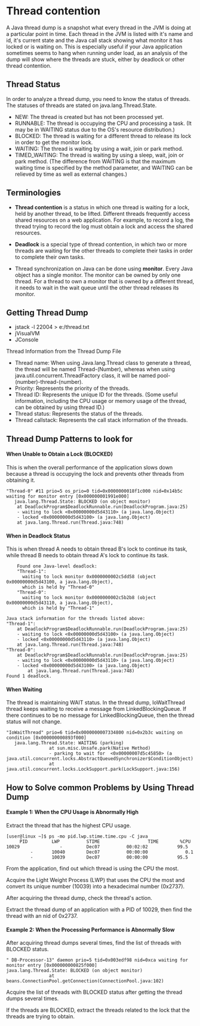 
# Thread contention 

A Java thread dump is a snapshot what every thread in the JVM is doing at a particular point in time. Each thread in the JVM is listed with it's name and id, it's current state and the Java call stack showing what monitor it has locked or is waiting on. This is especially useful if your Java application sometimes seems to hang when running under load, as an analysis of the dump will show where the threads are stuck, either by deadlock or other thread contention.


## Thread Status
In order to analyze a thread dump, you need to know the status of threads. The statuses of threads are stated on java.lang.Thread.State.

- NEW: The thread is created but has not been processed yet.
- RUNNABLE: The thread is occupying the CPU and processing a task. (It may be in WAITING status due to the OS's resource distribution.)
- BLOCKED: The thread is waiting for a different thread to release its lock in order to get the monitor lock.
- WAITING: The thread is waiting by using a wait, join or park method.
- TIMED_WAITING: The thread is waiting by using a sleep, wait, join or park method. (The difference from WAITING is that the maximum waiting time is specified by the method parameter, and WAITING can be relieved by time as well as external changes.) 


## Terminologies
- **Thread contention** is a status in which one thread is waiting for a lock, held by another thread, to be lifted. Different threads frequently access shared resources on a web application. For example, to record a log, the thread trying to record the log must obtain a lock and access the shared resources.

- **Deadlock** is a special type of thread contention, in which two or more threads are waiting for the other threads to complete their tasks in order to complete their own tasks.

- Thread synchronization on Java can be done using **monitor**. Every Java object has a single monitor. The monitor can be owned by only one thread. For a thread to own a monitor that is owned by a different thread, it needs to wait in the wait queue until the other thread releases its monitor.


## Getting Thread Dump

- jstack -l 22004 > e:/thread.txt
- jVisualVM
- JConsole

Thread Information from the Thread Dump File

- Thread name: When using Java.lang.Thread class to generate a thread, the thread will be named Thread-(Number), whereas when using java.util.concurrent.ThreadFactory class, it will be named pool-(number)-thread-(number).
- Priority: Represents the priority of the threads.
- Thread ID: Represents the unique ID for the threads. (Some useful information, including the CPU usage or memory usage of the thread, can be obtained by using thread ID.)
- Thread status: Represents the status of the threads.
- Thread callstack: Represents the call stack information of the threads. 

## Thread Dump Patterns to look for
#### When Unable to Obtain a Lock (BLOCKED)
This is when the overall performance of the application slows down because a thread is occupying the lock and prevents other threads from obtaining it.


    "Thread-0" #11 prio=5 os_prio=0 tid=0x0000000018f1c000 nid=0x14b5c waiting for monitor entry [0x000000001991e000]
       java.lang.Thread.State: BLOCKED (on object monitor)
    	at DeadlockProgram$DeadlockRunnable.run(DeadlockProgram.java:25)
    	- waiting to lock <0x00000000d5d43110> (a java.lang.Object)
    	- locked <0x00000000d5d43100> (a java.lang.Object)
    	at java.lang.Thread.run(Thread.java:748)
	
#### When in Deadlock Status
This is when thread A needs to obtain thread B's lock to continue its task, while thread B needs to obtain thread A's lock to continue its task. 	

        Found one Java-level deadlock:
        "Thread-1":
          waiting to lock monitor 0x0000000002c5dd58 (object 0x00000000d5d43100, a java.lang.Object),
          which is held by "Thread-0"
        "Thread-0":
          waiting to lock monitor 0x0000000002c5b2b8 (object 0x00000000d5d43110, a java.lang.Object),
          which is held by "Thread-1"
    
    Java stack information for the threads listed above:
    "Thread-1":
    	at DeadlockProgram$DeadlockRunnable.run(DeadlockProgram.java:25)
    	- waiting to lock <0x00000000d5d43100> (a java.lang.Object)
    	- locked <0x00000000d5d43110> (a java.lang.Object)
    	at java.lang.Thread.run(Thread.java:748)
    "Thread-0":
    	at DeadlockProgram$DeadlockRunnable.run(DeadlockProgram.java:25)
    	- waiting to lock <0x00000000d5d43110> (a java.lang.Object)
     	- locked <0x00000000d5d43100> (a java.lang.Object)
        	at java.lang.Thread.run(Thread.java:748)
    Found 1 deadlock.

#### When Waiting

The thread is maintaining WAIT status. In the thread dump, IoWaitThread thread keeps waiting to receive a message from LinkedBlockingQueue. If there continues to be no message for LinkedBlockingQueue, then the thread status will not change.


    "IoWaitThread" prio=6 tid=0x0000000007334800 nid=0x2b3c waiting on condition [0x000000000893f000]
       java.lang.Thread.State: WAITING (parking)
                    at sun.misc.Unsafe.park(Native Method)
                    - parking to wait for  <0x00000007d5c45850> (a java.util.concurrent.locks.AbstractQueuedSynchronizer$ConditionObject)
                    at java.util.concurrent.locks.LockSupport.park(LockSupport.java:156)
				
## How to Solve common Problems by Using Thread Dump
#### Example 1: When the CPU Usage is Abnormally High
Extract the thread that has the highest CPU usage.

    [user@linux ~]$ ps -mo pid.lwp.stime.time.cpu -C java
         PID         LWP          STIME                  TIME        %CPU
    10029               -         Dec07          00:02:02           99.5
             -       10040        Dec07          00:00:00              0.1
             -       10039        Dec07          00:00:00           95.5
		 
From the application, find out which thread is using the CPU the most.

Acquire the Light Weight Process (LWP) that uses the CPU the most and convert its unique number (10039) into a hexadecimal number (0x2737).

After acquiring the thread dump, check the thread's action.

Extract the thread dump of an application with a PID of 10029, then find the thread with an nid of 0x2737.


#### Example 2: When the Processing Performance is Abnormally Slow

After acquiring thread dumps several times, find the list of threads with BLOCKED status.

    " DB-Processor-13" daemon prio=5 tid=0x003edf98 nid=0xca waiting for monitor entry [0x000000000825f000]
    java.lang.Thread.State: BLOCKED (on object monitor)
                    at beans.ConnectionPool.getConnection(ConnectionPool.java:102)
				
Acquire the list of threads with BLOCKED status after getting the thread dumps several times.

If the threads are BLOCKED, extract the threads related to the lock that the threads are trying to obtain.


